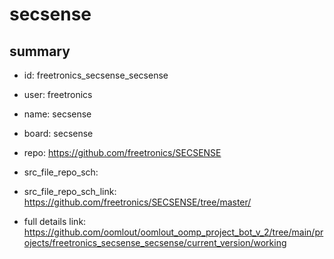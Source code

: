 # secsense
 
## summary 
* id: freetronics_secsense_secsense
* user: freetronics
* name: secsense
* board: secsense
* repo: https://github.com/freetronics/SECSENSE



* src_file_repo_sch: 
* src_file_repo_sch_link: https://github.com/freetronics/SECSENSE/tree/master/
* full details link: https://github.com/oomlout/oomlout_oomp_project_bot_v_2/tree/main/projects/freetronics_secsense_secsense/current_version/working  






